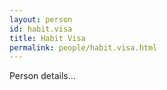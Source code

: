 ```yaml
---
layout: person
id: habit.visa
title: Habit Visa
permalink: people/habit.visa.html
---
```


Person details...